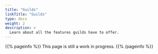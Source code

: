 ```yaml
---
title: "Guilds"
linkTitle: "Guilds"
type: docs
weight: 2
description: >
  Learn about all the features guilds have to offer.
---
```


{{% pageinfo %}}
This page is still a work in progress.
{{% /pageinfo %}}